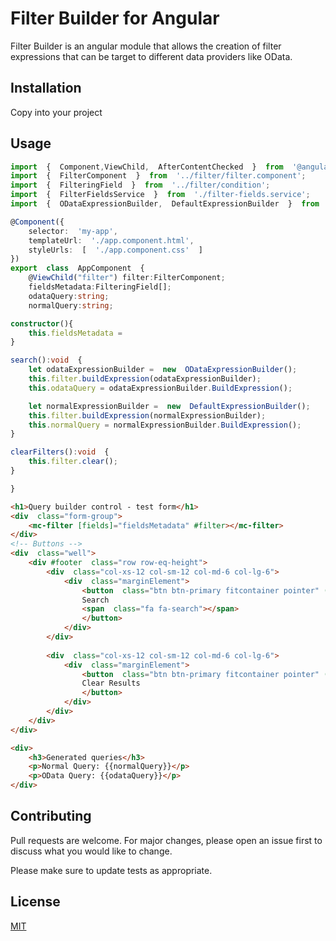 # Filter Builder for Angular

Filter Builder is an angular module that allows the creation of filter expressions that can be target to different data providers like OData.

## Installation

Copy into your project

## Usage

```typescript
import  {  Component,ViewChild,  AfterContentChecked  }  from  '@angular/core';
import  {  FilterComponent  }  from  '../filter/filter.component';
import  {  FilteringField  }  from  '../filter/condition';
import  {  FilterFieldsService  }  from  './filter-fields.service';
import  {  ODataExpressionBuilder,  DefaultExpressionBuilder  }  from  '../filter/expressionBuilders';

@Component({
	selector:  'my-app',
	templateUrl:  './app.component.html',
	styleUrls:  [  './app.component.css'  ]
})
export  class  AppComponent  {
	@ViewChild("filter") filter:FilterComponent;
	fieldsMetadata:FilteringField[];
	odataQuery:string;
	normalQuery:string; 

constructor(){
	this.fieldsMetadata = 
}

search():void  {
	let odataExpressionBuilder =  new  ODataExpressionBuilder();
	this.filter.buildExpression(odataExpressionBuilder);
	this.odataQuery = odataExpressionBuilder.BuildExpression();  

	let normalExpressionBuilder =  new  DefaultExpressionBuilder();
	this.filter.buildExpression(normalExpressionBuilder);
	this.normalQuery = normalExpressionBuilder.BuildExpression();
}

clearFilters():void  {
	this.filter.clear();
} 

}
```
```html
<h1>Query builder control - test form</h1>
<div  class="form-group">
	<mc-filter [fields]="fieldsMetadata" #filter></mc-filter>
</div>
<!-- Buttons -->
<div  class="well">
	<div #footer  class="row row-eq-height">
		<div  class="col-xs-12 col-sm-12 col-md-6 col-lg-6">
			<div  class="marginElement">
				<button  class="btn btn-primary fitcontainer pointer" (click)="search()">
				Search
				<span  class="fa fa-search"></span>
				</button>
			</div>
		</div>
		
		<div  class="col-xs-12 col-sm-12 col-md-6 col-lg-6">
			<div  class="marginElement">
				<button  class="btn btn-primary fitcontainer pointer" (click)="clearFilters()">
				Clear Results
				</button>
			</div>
		</div>
	</div>
</div>

<div>
	<h3>Generated queries</h3>
	<p>Normal Query: {{normalQuery}}</p>
	<p>OData Query: {{odataQuery}}</p>
</div>
```

## Contributing
Pull requests are welcome. For major changes, please open an issue first to discuss what you would like to change.

Please make sure to update tests as appropriate.

## License
[MIT](https://choosealicense.com/licenses/mit/)
<!--stackedit_data:
eyJoaXN0b3J5IjpbMTM3MDI0ODc3LDE5NTUxMDg3NjVdfQ==
-->